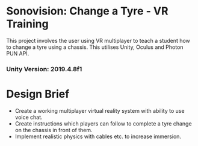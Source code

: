 # Sonovision: Change a Tyre - VR Training
This project involves the user using VR multiplayer to teach a student how to change a tyre using a chassis. This utilises Unity, Oculus and Photon PUN API.
### Unity Version: 2019.4.8f1

# Design Brief
- Create a working multiplayer virtual reality system with ability to use voice chat.
- Create instructions which players can follow to complete a tyre change on the chassis in front of them.
- Implement realistic physics with cables etc. to increase immersion.
